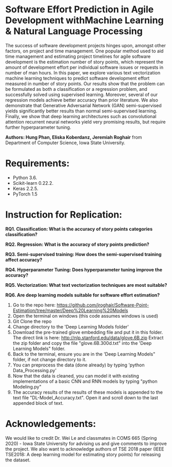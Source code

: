 # Software Effort Prediction in Agile Development withMachine Learning & Natural Language Processing
The success of software development projects hinges upon, amongst other factors, on project and time management. One popular method used to aid time management and estimating project timelines for agile software development is the estimation number of story points, which represent the amount of development effort per individual software issues or requests in number of man hours. In this paper, we explore various text vectorization machine learning techniques to predict software development effort measured in number of story points. Our results show that the problem can be formulated as both a classification or a regression problem, and successfully solved using supervised learning. Moreover, several of our regression models achieve better accuracy than prior literature. We also demonstrate that Generative Adversarial Network (GAN) semi-supervised yields significantly better results than normal semi-supervised learning. Finally, we show that deep learning architectures such as convolutional attention recurrent neural networks yield very promising results, but require further hyperparameter tuning.

**Authors: Hung Phan, Eliska Koberdanz, Jeremiah Roghair** from Department of Computer Science, Iowa State University.

# Requirements:
- Python 3.6.
- Scikit-learn 0.22.2.
- Keras 2.2.5.
- PyTorch 1.5

# Instruction for Replication:

**RQ1. Classification: What is the accuracy of story points categories classification?**

**RQ2. Regression: What is the accuracy of story points prediction?**

**RQ3. Semi-supervised training: How does the semi-supervised training affect accuracy?**

**RQ4. Hyperparameter Tuning: Does hyperparameter tuning improve the accuracy?**

**RQ5. Vectorization: What text vectorization techniques are most suitable?**

**RQ6. Are deep learning models suitable for software effort estimation?**

1.  Go to  the repo here:  https://github.com/jroghair/Software-Point-Estimation/tree/master/Deep%20Learning%20Models
2.  Open the terminal on windows (this code assumes windows is used)
3. Git Clone the repo
4. Change directory to the 'Deep Learning Models folder'
5. Download the pre-trained glove embedding file and put it in this folder. 
The direct link is here: http://nlp.stanford.edu/data/glove.6B.zip
Extract the zip folder and copy the file "glove.6B.300d.txt" into the 'Deep Learning Models" folder.
7. Back to the terminal, ensure you are in the  'Deep Learning Models" folder, if not change directory to it.
8.  You can preprocess the data (done already) by typing 'python  Data_Processing.py'
9. Now that the data is cleaned, you can model it with existing implementations of a basic CNN and RNN models by typing "python Modeling.py"
10. The accuracy results of the results of these models is appended to the text file "DL-Model_Accuracy.txt". Open it and scroll down to the last appended block of text.

# Acknowledgements:
We would like to credit Dr. Wei Le and classmates in COMS 665 (Spring 2020) - Iowa State University for advising us and give comments to improve the project. We also want to acknowledge authors of TSE 2018 paper (IEEE TSE2018: A deep learning model for estimating story points) for releasing the dataset.

